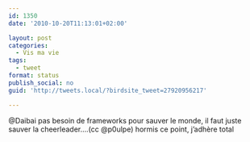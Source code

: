 ```yaml
---
id: 1350
date: '2010-10-20T11:13:01+02:00'

layout: post
categories:
  - Vis ma vie
tags:
  - tweet
format: status
publish_social: no
guid: 'http://tweets.local/?birdsite_tweet=27920956217'

---
```


@Daibai pas besoin de frameworks pour sauver le monde, il faut juste sauver la cheerleader….(cc @p0ulpe) hormis ce point, j’adhère total